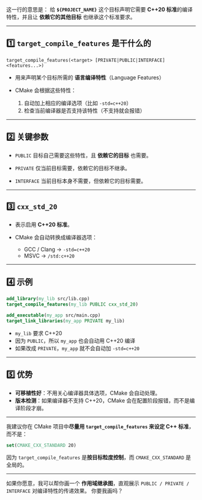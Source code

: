 这一行的意思是：
给 **`${PROJECT_NAME}`** 这个目标声明它需要 **C++20 标准**的编译特性，并且让 **依赖它的其他目标** 也继承这个标准要求。

---

## 1️⃣ `target_compile_features` 是干什么的

`target_compile_features(<target> [PRIVATE|PUBLIC|INTERFACE] <features...>)`

* 用来声明某个目标所需的 **语言编译特性**（Language Features）
* CMake 会根据这些特性：

  1. 自动加上相应的编译选项（比如 `-std=c++20`）
  2. 检查当前编译器是否支持该特性（不支持就会报错）

---

## 2️⃣ 关键参数

* `PUBLIC`
  目标自己需要这些特性，且 **依赖它的目标** 也需要。

* `PRIVATE`
  仅当前目标需要，依赖它的目标不继承。

* `INTERFACE`
  当前目标本身不需要，但依赖它的目标需要。

---

## 3️⃣ `cxx_std_20`

* 表示启用 **C++20 标准**。
* CMake 会自动转换成编译器选项：

  * GCC / Clang → `-std=c++20`
  * MSVC → `/std:c++20`

---

## 4️⃣ 示例

```cmake
add_library(my_lib src/lib.cpp)
target_compile_features(my_lib PUBLIC cxx_std_20)

add_executable(my_app src/main.cpp)
target_link_libraries(my_app PRIVATE my_lib)
```

* `my_lib` 要求 C++20
* 因为 `PUBLIC`，所以 `my_app` 也会自动用 C++20 编译
* 如果改成 `PRIVATE`，`my_app` 就不会自动加 `-std=c++20`

---

## 5️⃣ 优势

* **可移植性好**：不用关心编译器具体选项，CMake 会自动处理。
* **版本检测**：如果编译器不支持 C++20，CMake 会在配置阶段报错，而不是编译阶段才崩。

---

我建议你在 CMake 项目中**尽量用 `target_compile_features` 来设定 C++ 标准**，而不是：

```cmake
set(CMAKE_CXX_STANDARD 20)
```

因为 `target_compile_features` 是**按目标粒度控制**，而 `CMAKE_CXX_STANDARD` 是全局的。

---

如果你愿意，我可以帮你画一个 **作用域继承图**，直观展示 `PUBLIC / PRIVATE / INTERFACE` 对编译特性的传递效果。
你要我画吗？
